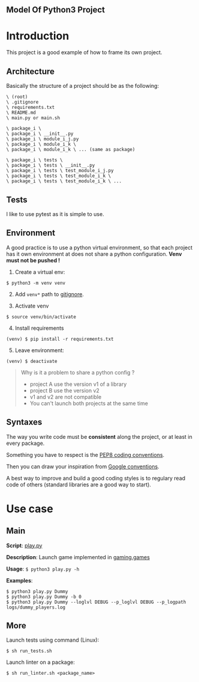 Model Of Python3 Project
---



# Introduction

This project is a good example of how to frame its own project.


## Architecture

Basically the structure of a project should be as the following:
```
\ (root)
\ .gitignore
\ requirements.txt
\ README.md
\ main.py or main.sh

\ package_i \
\ package_i \ __init__.py
\ package_i \ module_i_j.py
\ package_i \ module_i_k \
\ package_i \ module_i_k \ ... (same as package)

\ package_i \ tests \
\ package_i \ tests \ __init__.py
\ package_i \ tests \ test_module_i_j.py
\ package_i \ tests \ test_module_i_k \
\ package_i \ tests \ test_module_i_k \ ...
```


## Tests

I like to use pytest as it is simple to use.


## Environment

A good practice is to use a python virtual environment, so that each project has it own environment at does not share a python configuration. **Venv must not be pushed !**

1. Create a virtual env:
```
$ python3 -m venv venv
```

2. Add `venv*` path to [gitignore](https://github.com/OctaveLauby/ProjectModel/blob/master/.gitignore).

3. Activate venv
```
$ source venv/bin/activate
```

4. Install requirements
```
(venv) $ pip install -r requirements.txt
```

5. Leave environment:
```
(venv) $ deactivate
```


> Why is it a problem to share a python config ?
>
> - project A use the version v1 of a library
> - project B use the version v2
> - v1 and v2 are not compatible
> - You can't launch both projects at the same time


## Syntaxes

The way you write code must be **consistent** along the project, or at least in every package.

Something you have to respect is the [PEP8 coding conventions](https://www.python.org/dev/peps/pep-0008/).

Then you can draw your inspiration from [Google conventions](https://google.github.io/styleguide/pyguide.html).

A best way to improve and build a good coding styles is to regulary read code of others (standard libraries are a good way to start).



# Use case


## Main

**Script**: [play.py](https://github.com/OctaveLauby/ProjectModel/blob/master/play.py)

**Description**: Launch game implemented in [gaming.games](https://github.com/OctaveLauby/ProjectModel/tree/master/gaming/games/)

**Usage**: `$ python3 play.py -h`

**Examples**:
```
$ python3 play.py Dummy
$ python3 play.py Dummy -b 0
$ python3 play.py Dummy --loglvl DEBUG --p_loglvl DEBUG --p_logpath logs/dummy_players.log
```


## More

Launch tests using command (Linux):
```
$ sh run_tests.sh
```

Launch linter on a package:
```
$ sh run_linter.sh <package_name>
```
